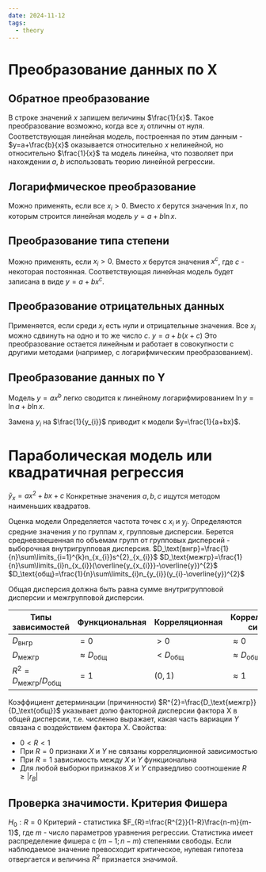 ```yaml
---
date: 2024-11-12
tags:
  - theory
---
```

# Преобразование данных по X
## Обратное преобразование
В строке значений $x$ запишем величины $\frac{1}{x}$. Такое преобразование возможно, когда все $x_{i}$ отличны от нуля.
Соответствующая линейная модель, построенная по этим данным - $y=a+\frac{b}{x}$ оказывается относительно $x$ нелинейной, но относительно $\frac{1}{x}$ та модель линейна, что позволяет при нахождении $a,\ b$ использовать теорию линейной регрессии.

## Логарифмическое преобразование
Можно применять, если все $x_{i}>0$.
Вместо $x$ берутся значения $\ln{x}$, по которым строится линейная модель $y=a+b\ln{x}$.

## Преобразование типа степени
Можно применять, если $x_{i}>0$.
Вместо $x$ берутся значения $x^{c}$, где $c$ - некоторая постоянная.
Соответствующая линейная модель будет записана в виде $y=a+bx^{c}$.

## Преобразование отрицательных данных
Применяется, если среди $x_i$ есть нули и отрицательные значения.
Все $x_i$ можно сдвинуть на одно и то же число $c$.
$y=a+b(x+c)$
Это преобразование остается линейным и работает в совокупности с другими методами (например, с логарифмическим преобразованием).

## Преобразование данных по Y
Модель $y=ax^{b}$ легко сводится к линейному логарифмированием $\ln{y}=\ln{a}+b\ln{x}$.

Замена $y_{i}$ на $\frac{1}{y_{i}}$ приводит к модели $y=\frac{1}{a+bx}$.

# Параболическая модель или квадратичная регрессия
$\widetilde{y}_{x}=ax^{2}+bx+c$
Конкретные значения $a,b,c$ ищутся методом наименьших квадратов.

Оценка модели
Определяется частота точек с $x_{i}$ и $y_{j}$.
Определяются средние значения $y$ по группам $x$, групповые дисперсии.
Берется средневзвешенная по объемам групп от групповых дисперсий - выборочная внутригрупповая дисперсия.
$D_\text{внгр}=\frac{1}{n}\sum\limits_{i=1}^{k}n_{x_{i}}s^{2}_{x_{i}}$
$D_\text{межгр}=\frac{1}{n}\sum\limits_{i}n_{x_{i}}(\overline{y_{x_{i}}}-\overline{y})^{2}$
$D_\text{общ}=\frac{1}{n}\sum\limits_{i}n_{y_{i}}(y_{i}-\overline{y})^{2}$

Общая дисперсия должна быть равна сумме внутригрупповой дисперсии и межгрупповой дисперсии.

| Типы зависимостей                 | Функциональная         | Корреляционная  | Корреляционная сильная | Корреляционная слабая |
| --------------------------------- | ---------------------- | --------------- | ---------------------- | --------------------- |
| $D_\text{внгр}$                   | $=0$                   | $>0$            | $\approx0$             | $>>0$                 |
| $D_{\text{межгр}}$                | $\approx D_\text{общ}$ | $<D_\text{общ}$ | $\approx D_\text{общ}$ | $<<D_\text{общ}$      |
| $R^2=D_\text{межгр}/D_\text{общ}$ | $=1$                   | $(0,1)$         | $\approx 1$            | $\approx0$            |
Коэффициент детерминации (причинности) $R^{2}=\frac{D_\text{межгр}}{D_\text{общ}}$ указывает долю факторной дисперсии фактора X в общей дисперсии, т.е. численно выражает, какая часть вариации $Y$ связана с воздействием фактора X.
Свойства:
- $0<R<1$
- При $R=0$ признаки $X$ и $Y$ не связаны корреляционной зависимостью
- При $R=1$ зависимость между $X$ и $Y$ функциональна
- Для любой выборки признаков $X$ и $Y$ справедливо соотношение $R\geq|r_{B}|$

## Проверка значимости. Критерия Фишера
$H_{0}:R=0$
Критерий - статистика $F_{R}=\frac{R^{2}}{1-R}\frac{n-m}{m-1}$, где $m$ - число параметров уравнения регрессии.
Статистика имеет распределение фишера с $(m-1;n-m)$ степенями свободы. Если наблюдаемое значение превосходит критическое, нулевая гипотеза отвергается и величина $R^{2}$ признается значимой.


